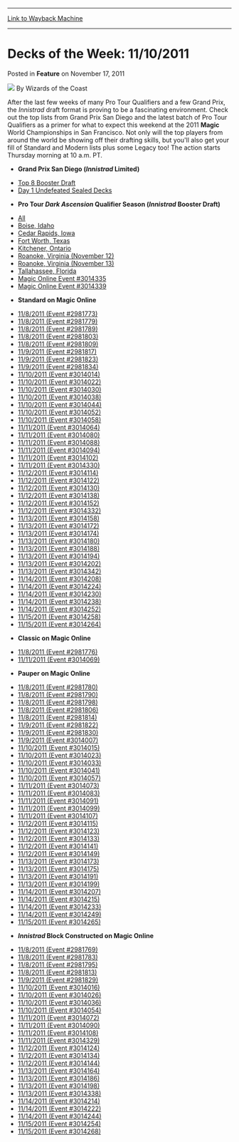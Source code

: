 
---
[Link to Wayback Machine](https://web.archive.org/web/20211019075033/https://magic.wizards.com/en/articles/archive/feature/decks-week-11102011-2011-11-17)

[_metadata_:wayback_url]:- "https://magic.wizards.com/en/articles/archive/feature/decks-week-11102011-2011-11-17"
[_metadata_:wayback_raw_url]:- "https://web.archive.org/web/20211019075033id_/https://magic.wizards.com/en/articles/archive/feature/decks-week-11102011-2011-11-17"
[_metadata_:wayback_capture_timestamp]:- "2021-10-19 07:50:33+00:00"
[_metadata_:description]:- "After the last few weeks of many Pro Tour Qualifiers and a few Grand Prix, the Innistrad draft format is proving to be a fascinating environment. Check out the top lists from Grand Prix San Diego and the latest batch of Pro Tour Qualifiers as a primer for what to expect this weekend at the 2011 Magic World Championships in San Francisco. Not only will the top players from"
[_metadata_:generator]:- "Drupal 7 (http://drupal.org)"
---


Decks of the Week: 11/10/2011
=============================



 Posted in **Feature**
 on November 17, 2011 






![](https://media.magic.wizards.com/styles/auth_small/public/images/person/wizards_author.jpg)
By Wizards of the Coast











After the last few weeks of many Pro Tour Qualifiers and a few Grand Prix, the *Innistrad* draft format is proving to be a fascinating environment. Check out the top lists from Grand Prix San Diego and the latest batch of Pro Tour Qualifiers as a primer for what to expect this weekend at the 2011 **Magic** World Championships in San Francisco. Not only will the top players from around the world be showing off their drafting skills, but you'll also get your fill of Standard and Modern lists plus some Legacy too! The action starts Thursday morning at 10 a.m. PT. 


* **Grand Prix San Diego (*Innistrad* Limited)**
+ [Top 8 Booster Draft](/en/events/coverage/shahar-thing-grand-prix-san-diego)
+ [Day 1 Undefeated Sealed Decks](/en/articles/archive/event-coverage/2011-grand-prix-san-diego-day-two-coverage-2011-11-13)
* **Pro Tour *Dark Ascension* Qualifier Season (*Innistrad* Booster Draft)**
+ [All](/en/events/coverage/pro-tour-dark-ascension-qualifier-season-top-8-booster-draft-deck-lists)
+ [Boise, Idaho](/en/articles/archive/event-coverage/pro-tour-dark-ascension-qualifier-season-top-8-booster-draft-deck-24)
+ [Cedar Rapids, Iowa](/en/articles/archive/event-coverage/pro-tour-dark-ascension-qualifier-season-top-8-booster-draft-deck-25)
+ [Fort Worth, Texas](/en/articles/archive/event-coverage/pro-tour-dark-ascension-qualifier-season-top-8-booster-draft-deck-18)
+ [Kitchener, Ontario](/en/articles/archive/event-coverage/pro-tour-dark-ascension-qualifier-season-top-8-booster-draft-deck-18)
+ [Roanoke, Virginia (November 12)](/en/articles/archive/event-coverage/pro-tour-dark-ascension-qualifier-season-top-8-booster-draft-deck-27)
+ [Roanoke, Virginia (November 13)](/en/articles/archive/event-coverage/pro-tour-dark-ascension-qualifier-season-top-8-booster-draft-deck-29)
+ [Tallahassee, Florida](/en/articles/archive/event-coverage/pro-tour-dark-ascension-qualifier-season-top-8-booster-draft-deck-30)
+ [Magic Online Event #3014335](http://www.wizards.com/Magic/Digital/MagicOnlineTourn.aspx?x=mtg/digital/magiconline/tourn/3014335)
+ [Magic Online Event #3014339](http://www.wizards.com/Magic/Digital/MagicOnlineTourn.aspx?x=mtg/digital/magiconline/tourn/3014339)
* **Standard on Magic Online**
+ [11/8/2011 (Event #2981773)](http://archive.wizards.com/Magic/Digital/MagicOnlineTourn.aspx?x=mtg/digital/magiconline/tourn/2981773)
+ [11/8/2011 (Event #2981779)](http://archive.wizards.com/Magic/Digital/MagicOnlineTourn.aspx?x=mtg/digital/magiconline/tourn/2981779)
+ [11/8/2011 (Event #2981789)](http://archive.wizards.com/Magic/Digital/MagicOnlineTourn.aspx?x=mtg/digital/magiconline/tourn/2981789)
+ [11/8/2011 (Event #2981803)](http://archive.wizards.com/Magic/Digital/MagicOnlineTourn.aspx?x=mtg/digital/magiconline/tourn/2981803)
+ [11/8/2011 (Event #2981809)](http://archive.wizards.com/Magic/Digital/MagicOnlineTourn.aspx?x=mtg/digital/magiconline/tourn/2981809)
+ [11/9/2011 (Event #2981817)](http://archive.wizards.com/Magic/Digital/MagicOnlineTourn.aspx?x=mtg/digital/magiconline/tourn/2981817)
+ [11/9/2011 (Event #2981823)](http://archive.wizards.com/Magic/Digital/MagicOnlineTourn.aspx?x=mtg/digital/magiconline/tourn/2981823)
+ [11/9/2011 (Event #2981834)](http://archive.wizards.com/Magic/Digital/MagicOnlineTourn.aspx?x=mtg/digital/magiconline/tourn/2981834)
+ [11/10/2011 (Event #3014014)](http://archive.wizards.com/Magic/Digital/MagicOnlineTourn.aspx?x=mtg/digital/magiconline/tourn/3014014)
+ [11/10/2011 (Event #3014022)](http://archive.wizards.com/Magic/Digital/MagicOnlineTourn.aspx?x=mtg/digital/magiconline/tourn/3014022)
+ [11/10/2011 (Event #3014030)](http://archive.wizards.com/Magic/Digital/MagicOnlineTourn.aspx?x=mtg/digital/magiconline/tourn/3014030)
+ [11/10/2011 (Event #3014038)](http://archive.wizards.com/Magic/Digital/MagicOnlineTourn.aspx?x=mtg/digital/magiconline/tourn/3014038)
+ [11/10/2011 (Event #3014044)](http://archive.wizards.com/Magic/Digital/MagicOnlineTourn.aspx?x=mtg/digital/magiconline/tourn/3014044)
+ [11/10/2011 (Event #3014052)](http://archive.wizards.com/Magic/Digital/MagicOnlineTourn.aspx?x=mtg/digital/magiconline/tourn/3014052)
+ [11/10/2011 (Event #3014058)](http://archive.wizards.com/Magic/Digital/MagicOnlineTourn.aspx?x=mtg/digital/magiconline/tourn/3014058)
+ [11/11/2011 (Event #3014064)](http://archive.wizards.com/Magic/Digital/MagicOnlineTourn.aspx?x=mtg/digital/magiconline/tourn/3014064)
+ [11/11/2011 (Event #3014080)](http://archive.wizards.com/Magic/Digital/MagicOnlineTourn.aspx?x=mtg/digital/magiconline/tourn/3014080)
+ [11/11/2011 (Event #3014088)](http://archive.wizards.com/Magic/Digital/MagicOnlineTourn.aspx?x=mtg/digital/magiconline/tourn/3014088)
+ [11/11/2011 (Event #3014094)](http://archive.wizards.com/Magic/Digital/MagicOnlineTourn.aspx?x=mtg/digital/magiconline/tourn/3014094)
+ [11/11/2011 (Event #3014102)](http://archive.wizards.com/Magic/Digital/MagicOnlineTourn.aspx?x=mtg/digital/magiconline/tourn/3014102)
+ [11/11/2011 (Event #3014330)](http://archive.wizards.com/Magic/Digital/MagicOnlineTourn.aspx?x=mtg/digital/magiconline/tourn/3014330)
+ [11/12/2011 (Event #3014114)](http://archive.wizards.com/Magic/Digital/MagicOnlineTourn.aspx?x=mtg/digital/magiconline/tourn/3014114)
+ [11/12/2011 (Event #3014122)](http://archive.wizards.com/Magic/Digital/MagicOnlineTourn.aspx?x=mtg/digital/magiconline/tourn/3014122)
+ [11/12/2011 (Event #3014130)](http://archive.wizards.com/Magic/Digital/MagicOnlineTourn.aspx?x=mtg/digital/magiconline/tourn/3014130)
+ [11/12/2011 (Event #3014138)](http://archive.wizards.com/Magic/Digital/MagicOnlineTourn.aspx?x=mtg/digital/magiconline/tourn/3014138)
+ [11/12/2011 (Event #3014152)](http://archive.wizards.com/Magic/Digital/MagicOnlineTourn.aspx?x=mtg/digital/magiconline/tourn/3014152)
+ [11/12/2011 (Event #3014332)](http://archive.wizards.com/Magic/Digital/MagicOnlineTourn.aspx?x=mtg/digital/magiconline/tourn/3014332)
+ [11/13/2011 (Event #3014158)](http://archive.wizards.com/Magic/Digital/MagicOnlineTourn.aspx?x=mtg/digital/magiconline/tourn/3014158)
+ [11/13/2011 (Event #3014172)](http://archive.wizards.com/Magic/Digital/MagicOnlineTourn.aspx?x=mtg/digital/magiconline/tourn/3014172)
+ [11/13/2011 (Event #3014174)](http://archive.wizards.com/Magic/Digital/MagicOnlineTourn.aspx?x=mtg/digital/magiconline/tourn/3014174)
+ [11/13/2011 (Event #3014180)](http://archive.wizards.com/Magic/Digital/MagicOnlineTourn.aspx?x=mtg/digital/magiconline/tourn/3014180)
+ [11/13/2011 (Event #3014188)](http://archive.wizards.com/Magic/Digital/MagicOnlineTourn.aspx?x=mtg/digital/magiconline/tourn/3014188)
+ [11/13/2011 (Event #3014194)](http://archive.wizards.com/Magic/Digital/MagicOnlineTourn.aspx?x=mtg/digital/magiconline/tourn/3014194)
+ [11/13/2011 (Event #3014202)](http://archive.wizards.com/Magic/Digital/MagicOnlineTourn.aspx?x=mtg/digital/magiconline/tourn/3014202)
+ [11/13/2011 (Event #3014342)](http://archive.wizards.com/Magic/Digital/MagicOnlineTourn.aspx?x=mtg/digital/magiconline/tourn/3014342)
+ [11/14/2011 (Event #3014208)](http://archive.wizards.com/Magic/Digital/MagicOnlineTourn.aspx?x=mtg/digital/magiconline/tourn/3014208)
+ [11/14/2011 (Event #3014224)](http://archive.wizards.com/Magic/Digital/MagicOnlineTourn.aspx?x=mtg/digital/magiconline/tourn/3014224)
+ [11/14/2011 (Event #3014230)](http://archive.wizards.com/Magic/Digital/MagicOnlineTourn.aspx?x=mtg/digital/magiconline/tourn/3014230)
+ [11/14/2011 (Event #3014238)](http://archive.wizards.com/Magic/Digital/MagicOnlineTourn.aspx?x=mtg/digital/magiconline/tourn/3014238)
+ [11/14/2011 (Event #3014252)](http://archive.wizards.com/Magic/Digital/MagicOnlineTourn.aspx?x=mtg/digital/magiconline/tourn/3014252)
+ [11/15/2011 (Event #3014258)](http://archive.wizards.com/Magic/Digital/MagicOnlineTourn.aspx?x=mtg/digital/magiconline/tourn/3014258)
+ [11/15/2011 (Event #3014264)](http://archive.wizards.com/Magic/Digital/MagicOnlineTourn.aspx?x=mtg/digital/magiconline/tourn/3014264)
* **Classic on Magic Online**
+ [11/8/2011 (Event #2981776)](http://archive.wizards.com/Magic/Digital/MagicOnlineTourn.aspx?x=mtg/digital/magiconline/tourn/2981776)
+ [11/11/2011 (Event #3014069)](http://archive.wizards.com/Magic/Digital/MagicOnlineTourn.aspx?x=mtg/digital/magiconline/tourn/3014069)
* **Pauper on Magic Online**
+ [11/8/2011 (Event #2981780)](http://archive.wizards.com/Magic/Digital/MagicOnlineTourn.aspx?x=mtg/digital/magiconline/tourn/2981780)
+ [11/8/2011 (Event #2981790)](http://archive.wizards.com/Magic/Digital/MagicOnlineTourn.aspx?x=mtg/digital/magiconline/tourn/2981790)
+ [11/8/2011 (Event #2981798)](http://archive.wizards.com/Magic/Digital/MagicOnlineTourn.aspx?x=mtg/digital/magiconline/tourn/2981798)
+ [11/8/2011 (Event #2981806)](http://archive.wizards.com/Magic/Digital/MagicOnlineTourn.aspx?x=mtg/digital/magiconline/tourn/2981806)
+ [11/8/2011 (Event #2981814)](http://archive.wizards.com/Magic/Digital/MagicOnlineTourn.aspx?x=mtg/digital/magiconline/tourn/2981814)
+ [11/9/2011 (Event #2981822)](http://archive.wizards.com/Magic/Digital/MagicOnlineTourn.aspx?x=mtg/digital/magiconline/tourn/2981822)
+ [11/9/2011 (Event #2981830)](http://archive.wizards.com/Magic/Digital/MagicOnlineTourn.aspx?x=mtg/digital/magiconline/tourn/2981830)
+ [11/9/2011 (Event #3014007)](http://archive.wizards.com/Magic/Digital/MagicOnlineTourn.aspx?x=mtg/digital/magiconline/tourn/3014007)
+ [11/10/2011 (Event #3014015)](http://archive.wizards.com/Magic/Digital/MagicOnlineTourn.aspx?x=mtg/digital/magiconline/tourn/3014015)
+ [11/10/2011 (Event #3014023)](http://archive.wizards.com/Magic/Digital/MagicOnlineTourn.aspx?x=mtg/digital/magiconline/tourn/3014023)
+ [11/10/2011 (Event #3014033)](http://archive.wizards.com/Magic/Digital/MagicOnlineTourn.aspx?x=mtg/digital/magiconline/tourn/3014033)
+ [11/10/2011 (Event #3014041)](http://archive.wizards.com/Magic/Digital/MagicOnlineTourn.aspx?x=mtg/digital/magiconline/tourn/3014041)
+ [11/10/2011 (Event #3014057)](http://archive.wizards.com/Magic/Digital/MagicOnlineTourn.aspx?x=mtg/digital/magiconline/tourn/3014057)
+ [11/11/2011 (Event #3014073)](http://archive.wizards.com/Magic/Digital/MagicOnlineTourn.aspx?x=mtg/digital/magiconline/tourn/3014073)
+ [11/11/2011 (Event #3014083)](http://archive.wizards.com/Magic/Digital/MagicOnlineTourn.aspx?x=mtg/digital/magiconline/tourn/3014083)
+ [11/11/2011 (Event #3014091)](http://archive.wizards.com/Magic/Digital/MagicOnlineTourn.aspx?x=mtg/digital/magiconline/tourn/3014091)
+ [11/11/2011 (Event #3014099)](http://archive.wizards.com/Magic/Digital/MagicOnlineTourn.aspx?x=mtg/digital/magiconline/tourn/3014099)
+ [11/11/2011 (Event #3014107)](http://archive.wizards.com/Magic/Digital/MagicOnlineTourn.aspx?x=mtg/digital/magiconline/tourn/3014107)
+ [11/12/2011 (Event #3014115)](http://archive.wizards.com/Magic/Digital/MagicOnlineTourn.aspx?x=mtg/digital/magiconline/tourn/3014115)
+ [11/12/2011 (Event #3014123)](http://archive.wizards.com/Magic/Digital/MagicOnlineTourn.aspx?x=mtg/digital/magiconline/tourn/3014123)
+ [11/12/2011 (Event #3014133)](http://archive.wizards.com/Magic/Digital/MagicOnlineTourn.aspx?x=mtg/digital/magiconline/tourn/3014133)
+ [11/12/2011 (Event #3014141)](http://archive.wizards.com/Magic/Digital/MagicOnlineTourn.aspx?x=mtg/digital/magiconline/tourn/3014141)
+ [11/12/2011 (Event #3014149)](http://archive.wizards.com/Magic/Digital/MagicOnlineTourn.aspx?x=mtg/digital/magiconline/tourn/3014149)
+ [11/13/2011 (Event #3014173)](http://archive.wizards.com/Magic/Digital/MagicOnlineTourn.aspx?x=mtg/digital/magiconline/tourn/3014173)
+ [11/13/2011 (Event #3014175)](http://archive.wizards.com/Magic/Digital/MagicOnlineTourn.aspx?x=mtg/digital/magiconline/tourn/3014175)
+ [11/13/2011 (Event #3014191)](http://archive.wizards.com/Magic/Digital/MagicOnlineTourn.aspx?x=mtg/digital/magiconline/tourn/3014191)
+ [11/13/2011 (Event #3014199)](http://archive.wizards.com/Magic/Digital/MagicOnlineTourn.aspx?x=mtg/digital/magiconline/tourn/3014199)
+ [11/14/2011 (Event #3014207)](http://archive.wizards.com/Magic/Digital/MagicOnlineTourn.aspx?x=mtg/digital/magiconline/tourn/3014207)
+ [11/14/2011 (Event #3014215)](http://archive.wizards.com/Magic/Digital/MagicOnlineTourn.aspx?x=mtg/digital/magiconline/tourn/3014215)
+ [11/14/2011 (Event #3014233)](http://archive.wizards.com/Magic/Digital/MagicOnlineTourn.aspx?x=mtg/digital/magiconline/tourn/3014233)
+ [11/14/2011 (Event #3014249)](http://archive.wizards.com/Magic/Digital/MagicOnlineTourn.aspx?x=mtg/digital/magiconline/tourn/3014249)
+ [11/15/2011 (Event #3014265)](http://archive.wizards.com/Magic/Digital/MagicOnlineTourn.aspx?x=mtg/digital/magiconline/tourn/3014265)
* ***Innistrad* Block Constructed on Magic Online**
+ [11/8/2011 (Event #2981769)](http://archive.wizards.com/Magic/Digital/MagicOnlineTourn.aspx?x=mtg/digital/magiconline/tourn/2981769)
+ [11/8/2011 (Event #2981783)](http://archive.wizards.com/Magic/Digital/MagicOnlineTourn.aspx?x=mtg/digital/magiconline/tourn/2981783)
+ [11/8/2011 (Event #2981795)](http://archive.wizards.com/Magic/Digital/MagicOnlineTourn.aspx?x=mtg/digital/magiconline/tourn/2981795)
+ [11/8/2011 (Event #2981813)](http://archive.wizards.com/Magic/Digital/MagicOnlineTourn.aspx?x=mtg/digital/magiconline/tourn/2981813)
+ [11/9/2011 (Event #2981829)](http://archive.wizards.com/Magic/Digital/MagicOnlineTourn.aspx?x=mtg/digital/magiconline/tourn/2981829)
+ [11/10/2011 (Event #3014016)](http://archive.wizards.com/Magic/Digital/MagicOnlineTourn.aspx?x=mtg/digital/magiconline/tourn/3014016)
+ [11/10/2011 (Event #3014026)](http://archive.wizards.com/Magic/Digital/MagicOnlineTourn.aspx?x=mtg/digital/magiconline/tourn/3014026)
+ [11/10/2011 (Event #3014036)](http://archive.wizards.com/Magic/Digital/MagicOnlineTourn.aspx?x=mtg/digital/magiconline/tourn/3014036)
+ [11/10/2011 (Event #3014054)](http://archive.wizards.com/Magic/Digital/MagicOnlineTourn.aspx?x=mtg/digital/magiconline/tourn/3014054)
+ [11/11/2011 (Event #3014072)](http://archive.wizards.com/Magic/Digital/MagicOnlineTourn.aspx?x=mtg/digital/magiconline/tourn/3014072)
+ [11/11/2011 (Event #3014090)](http://archive.wizards.com/Magic/Digital/MagicOnlineTourn.aspx?x=mtg/digital/magiconline/tourn/3014090)
+ [11/11/2011 (Event #3014108)](http://archive.wizards.com/Magic/Digital/MagicOnlineTourn.aspx?x=mtg/digital/magiconline/tourn/3014108)
+ [11/11/2011 (Event #3014329)](http://archive.wizards.com/Magic/Digital/MagicOnlineTourn.aspx?x=mtg/digital/magiconline/tourn/3014329)
+ [11/12/2011 (Event #3014124)](http://archive.wizards.com/Magic/Digital/MagicOnlineTourn.aspx?x=mtg/digital/magiconline/tourn/3014124)
+ [11/12/2011 (Event #3014134)](http://archive.wizards.com/Magic/Digital/MagicOnlineTourn.aspx?x=mtg/digital/magiconline/tourn/3014134)
+ [11/12/2011 (Event #3014144)](http://archive.wizards.com/Magic/Digital/MagicOnlineTourn.aspx?x=mtg/digital/magiconline/tourn/3014144)
+ [11/13/2011 (Event #3014164)](http://archive.wizards.com/Magic/Digital/MagicOnlineTourn.aspx?x=mtg/digital/magiconline/tourn/3014164)
+ [11/13/2011 (Event #3014186)](http://archive.wizards.com/Magic/Digital/MagicOnlineTourn.aspx?x=mtg/digital/magiconline/tourn/3014186)
+ [11/13/2011 (Event #3014198)](http://archive.wizards.com/Magic/Digital/MagicOnlineTourn.aspx?x=mtg/digital/magiconline/tourn/3014198)
+ [11/13/2011 (Event #3014338)](http://archive.wizards.com/Magic/Digital/MagicOnlineTourn.aspx?x=mtg/digital/magiconline/tourn/3014338)
+ [11/14/2011 (Event #3014214)](http://archive.wizards.com/Magic/Digital/MagicOnlineTourn.aspx?x=mtg/digital/magiconline/tourn/3014214)
+ [11/14/2011 (Event #3014222)](http://archive.wizards.com/Magic/Digital/MagicOnlineTourn.aspx?x=mtg/digital/magiconline/tourn/3014222)
+ [11/14/2011 (Event #3014244)](http://archive.wizards.com/Magic/Digital/MagicOnlineTourn.aspx?x=mtg/digital/magiconline/tourn/3014244)
+ [11/15/2011 (Event #3014254)](http://archive.wizards.com/Magic/Digital/MagicOnlineTourn.aspx?x=mtg/digital/magiconline/tourn/3014254)
+ [11/15/2011 (Event #3014268)](http://archive.wizards.com/Magic/Digital/MagicOnlineTourn.aspx?x=mtg/digital/magiconline/tourn/3014268)






